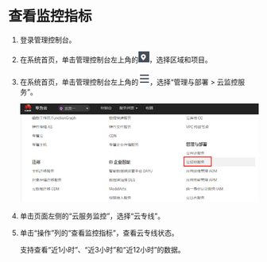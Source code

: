 # 查看监控指标<a name="dc_04_0804"></a>

1.  登录管理控制台。
2.  在系统首页，单击管理控制台左上角的![](figures/zh-cn_image_0262075526.png)，选择区域和项目。
3.  在系统首页，单击管理控制台左上角的![](figures/zh-cn_image_0262075527.png)，选择“管理与部署 \> 云监控服务”。

    ![](figures/zh-cn_image_0197472497.png)

4.  单击页面左侧的“云服务监控”，选择“云专线”。
5.  单击“操作”列的“查看监控指标”，查看云专线状态。

    支持查看“近1小时”、“近3小时”和“近12小时”的数据。


